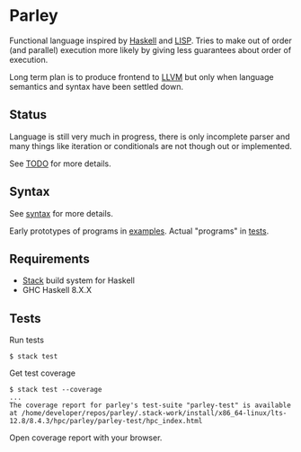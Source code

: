 # Parley

Functional language inspired by [Haskell](https://www.haskell.org/) and [LISP](https://en.wikipedia.org/wiki/Lisp_(programming_language)). Tries to make out of order (and parallel) execution more likely by giving less guarantees about order of execution.

Long term plan is to produce frontend to [LLVM](https://llvm.org/) but only when language semantics and syntax have been settled down.

## Status

Language is still very much in progress, there is only incomplete parser and many things like iteration or conditionals are not though out or implemented.

See [TODO](doc/todo.md) for more details.

## Syntax

See [syntax](doc/syntax.md) for more details.

Early prototypes of programs in [examples](doc/examples.md). Actual "programs" in [tests](test/Spec.hs).

## Requirements

- [Stack](https://docs.haskellstack.org/en/stable/README/) build system for Haskell
- GHC Haskell 8.X.X

## Tests

Run tests
```
$ stack test
```

Get test coverage
```
$ stack test --coverage
...
The coverage report for parley's test-suite "parley-test" is available at /home/developer/repos/parley/.stack-work/install/x86_64-linux/lts-12.8/8.4.3/hpc/parley/parley-test/hpc_index.html
```
Open coverage report with your browser.


